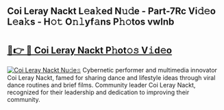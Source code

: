 ## Coi Leray Nackt L𝚎a𝚔ed N𝚞𝚍e - Part-7Rc Vi𝚍𝚎o L𝚎a𝚔s - H𝚘𝚝 O𝚗𝚕yf𝚊ns P𝚑𝚘tos vwlnb

# <h2><a href="http://kf8e4kk.oniu.top/?m=Coi+Leray+Nackt">🔗👉 🔴 Coi Leray Nackt P𝚑ot𝚘𝚜 V𝚒d𝚎o</a></h2>

[![Coi Leray Nackt Nu𝚍e𝚜](https://i.imgur.com/0qMVB7G.gif)](http://kf8e4kk.oniu.top/?m=Coi+Leray+Nackt)
Cybernetic performer and multimedia innovator Coi Leray Nackt, famed for sharing dance and lifestyle ideas through viral dance routines and brief films. Community leader Coi Leray Nackt, recognized for their leadership and dedication to improving their community.  

